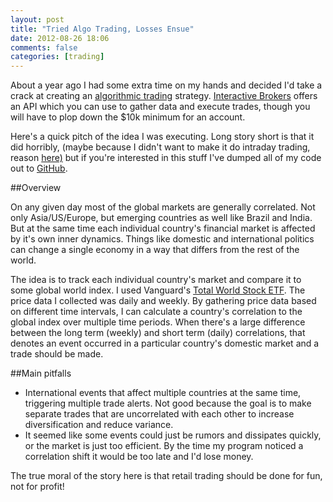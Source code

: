 ```yaml
---
layout: post
title: "Tried Algo Trading, Losses Ensue"
date: 2012-08-26 18:06
comments: false
categories: [trading]
---
```

About a year ago I had some extra time on my hands and decided I'd take a crack at creating an [algorithmic trading](http://en.wikipedia.org/wiki/Algorithmic_trading) strategy.  [Interactive Brokers](http://individuals.interactivebrokers.com/en/main.php) offers an API which you can use to gather data and execute trades, though you will have to plop down the $10k minimum for an account.

Here's a quick pitch of the idea I was executing.  Long story short is that it did horribly, (maybe because I didn't want to make it do intraday trading, reason [here)](http://blogs.wsj.com/marketbeat/2012/08/02/knight-capital-trading-error-cost-firm-440-million/) but if you're interested in this stuff I've dumped all of my code out to [GitHub](https://github.com/kwangbkim/IBAlgoTrader).  

##Overview

On any given day most of the global markets are generally correlated.  Not only Asia/US/Europe, but emerging countries as well like Brazil and India.  But at the same time each individual country's financial market is affected by it's own inner dynamics.  Things like domestic and international politics can change a single economy in a way that differs from the rest of the world.

The idea is to track each individual country's market and compare it to some global world index.  I used Vanguard's [Total World Stock ETF](https://personal.vanguard.com/us/funds/snapshot?FundId=3141&FundIntExt=INT).  The price data I collected was daily and weekly.  By gathering price data based on different time intervals, I can calculate a country's correlation to the global index over multiple time periods.  When there's a large difference between the long term (weekly) and short term (daily) correlations, that denotes an event occurred in a particular country's domestic market and a trade should be made.

##Main pitfalls

* 	International events that affect multiple countries at the same time, triggering multiple trade alerts.  Not good because the goal is to make separate trades that are uncorrelated with each other to increase diversification and reduce variance.
*	It seemed like some events could just be rumors and dissipates quickly, or the market is just too efficient.  By the time my program noticed a correlation shift it would be too late and I'd lose money.

The true moral of the story here is that retail trading should be done for fun, not for profit!

